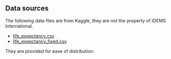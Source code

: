 ## Data sources

The following data files are from Kaggle, they are not the property of IDEMS International.

- [life_expectancy.csv](https://www.kaggle.com/datasets/kumarajarshi/life-expectancy-who/data)
- [life_expectancy_fixed.csv](https://www.kaggle.com/datasets/lashagoch/life-expectancy-who-updated/data)

They are provided for ease of distribution.
